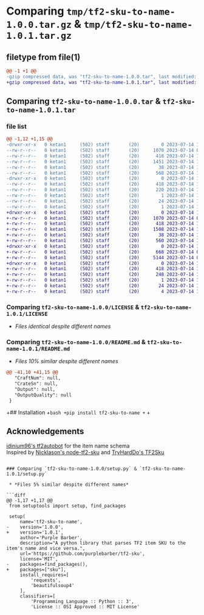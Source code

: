 # Comparing `tmp/tf2-sku-to-name-1.0.0.tar.gz` & `tmp/tf2-sku-to-name-1.0.1.tar.gz`

## filetype from file(1)

```diff
@@ -1 +1 @@
-gzip compressed data, was "tf2-sku-to-name-1.0.0.tar", last modified: Fri Jul 14 14:51:08 2023, max compression
+gzip compressed data, was "tf2-sku-to-name-1.0.1.tar", last modified: Fri Jul 14 15:08:01 2023, max compression
```

## Comparing `tf2-sku-to-name-1.0.0.tar` & `tf2-sku-to-name-1.0.1.tar`

### file list

```diff
@@ -1,12 +1,15 @@
-drwxr-xr-x   0 ketan1     (502) staff       (20)        0 2023-07-14 14:51:08.590152 tf2-sku-to-name-1.0.0/
--rw-r--r--   0 ketan1     (502) staff       (20)     1070 2023-07-14 08:20:26.000000 tf2-sku-to-name-1.0.0/LICENSE
--rw-r--r--   0 ketan1     (502) staff       (20)      418 2023-07-14 14:51:08.590025 tf2-sku-to-name-1.0.0/PKG-INFO
--rw-r--r--   0 ketan1     (502) staff       (20)     1451 2023-07-14 14:46:41.000000 tf2-sku-to-name-1.0.0/README.md
--rw-r--r--   0 ketan1     (502) staff       (20)       38 2023-07-14 14:51:08.590197 tf2-sku-to-name-1.0.0/setup.cfg
--rw-r--r--   0 ketan1     (502) staff       (20)      568 2023-07-14 14:51:06.000000 tf2-sku-to-name-1.0.0/setup.py
-drwxr-xr-x   0 ketan1     (502) staff       (20)        0 2023-07-14 14:51:08.589837 tf2-sku-to-name-1.0.0/tf2_sku_to_name.egg-info/
--rw-r--r--   0 ketan1     (502) staff       (20)      418 2023-07-14 14:51:08.000000 tf2-sku-to-name-1.0.0/tf2_sku_to_name.egg-info/PKG-INFO
--rw-r--r--   0 ketan1     (502) staff       (20)      220 2023-07-14 14:51:08.000000 tf2-sku-to-name-1.0.0/tf2_sku_to_name.egg-info/SOURCES.txt
--rw-r--r--   0 ketan1     (502) staff       (20)        1 2023-07-14 14:51:08.000000 tf2-sku-to-name-1.0.0/tf2_sku_to_name.egg-info/dependency_links.txt
--rw-r--r--   0 ketan1     (502) staff       (20)       24 2023-07-14 14:51:08.000000 tf2-sku-to-name-1.0.0/tf2_sku_to_name.egg-info/requires.txt
--rw-r--r--   0 ketan1     (502) staff       (20)        1 2023-07-14 14:51:08.000000 tf2-sku-to-name-1.0.0/tf2_sku_to_name.egg-info/top_level.txt
+drwxr-xr-x   0 ketan1     (502) staff       (20)        0 2023-07-14 15:08:01.075055 tf2-sku-to-name-1.0.1/
+-rw-r--r--   0 ketan1     (502) staff       (20)     1070 2023-07-14 08:20:26.000000 tf2-sku-to-name-1.0.1/LICENSE
+-rw-r--r--   0 ketan1     (502) staff       (20)      418 2023-07-14 15:08:01.074942 tf2-sku-to-name-1.0.1/PKG-INFO
+-rw-r--r--   0 ketan1     (502) staff       (20)     1508 2023-07-14 14:53:36.000000 tf2-sku-to-name-1.0.1/README.md
+-rw-r--r--   0 ketan1     (502) staff       (20)       38 2023-07-14 15:08:01.075094 tf2-sku-to-name-1.0.1/setup.cfg
+-rw-r--r--   0 ketan1     (502) staff       (20)      560 2023-07-14 15:04:25.000000 tf2-sku-to-name-1.0.1/setup.py
+drwxr-xr-x   0 ketan1     (502) staff       (20)        0 2023-07-14 15:08:01.074129 tf2-sku-to-name-1.0.1/sku/
+-rw-r--r--   0 ketan1     (502) staff       (20)      668 2023-07-14 07:35:40.000000 tf2-sku-to-name-1.0.1/sku/models.py
+-rw-r--r--   0 ketan1     (502) staff       (20)     5144 2023-07-14 08:36:38.000000 tf2-sku-to-name-1.0.1/sku/parser.py
+drwxr-xr-x   0 ketan1     (502) staff       (20)        0 2023-07-14 15:08:01.074783 tf2-sku-to-name-1.0.1/tf2_sku_to_name.egg-info/
+-rw-r--r--   0 ketan1     (502) staff       (20)      418 2023-07-14 15:08:01.000000 tf2-sku-to-name-1.0.1/tf2_sku_to_name.egg-info/PKG-INFO
+-rw-r--r--   0 ketan1     (502) staff       (20)      248 2023-07-14 15:08:01.000000 tf2-sku-to-name-1.0.1/tf2_sku_to_name.egg-info/SOURCES.txt
+-rw-r--r--   0 ketan1     (502) staff       (20)        1 2023-07-14 15:08:01.000000 tf2-sku-to-name-1.0.1/tf2_sku_to_name.egg-info/dependency_links.txt
+-rw-r--r--   0 ketan1     (502) staff       (20)       24 2023-07-14 15:08:01.000000 tf2-sku-to-name-1.0.1/tf2_sku_to_name.egg-info/requires.txt
+-rw-r--r--   0 ketan1     (502) staff       (20)        4 2023-07-14 15:08:01.000000 tf2-sku-to-name-1.0.1/tf2_sku_to_name.egg-info/top_level.txt
```

### Comparing `tf2-sku-to-name-1.0.0/LICENSE` & `tf2-sku-to-name-1.0.1/LICENSE`

 * *Files identical despite different names*

### Comparing `tf2-sku-to-name-1.0.0/README.md` & `tf2-sku-to-name-1.0.1/README.md`

 * *Files 10% similar despite different names*

```diff
@@ -41,10 +41,15 @@
   "CraftNum": null,
   "CrateSn": null,
   "Output": null,
   "OutputQuality": null
 }
 ```
 
+## Installation
+```bash
+pip install tf2-sku-to-name
+```
+
 ## Acknowledgements
 [idinium96's tf2autobot](https://github.com/TF2Autobot/tf2autobot) for the item name schema\
 Inspired by [Nicklason's node-tf2-sku](https://github.com/Nicklason/node-tf2-sku) and [TryHardDo's TF2Sku](https://github.com/TryHardDo/TF2Sku/tree/master)
```

### Comparing `tf2-sku-to-name-1.0.0/setup.py` & `tf2-sku-to-name-1.0.1/setup.py`

 * *Files 5% similar despite different names*

```diff
@@ -1,17 +1,17 @@
 from setuptools import setup, find_packages
 
 setup(
     name='tf2-sku-to-name',
-    version='1.0.0',
+    version='1.0.1',
     author='Purple Barber',
     description="A python library that parses TF2 item SKU to the item's name and vice versa.",
     url='https://github.com/purplebarber/tf2-sku',
     license='MIT',
-    packages=find_packages(),
+    packages=["sku"],
     install_requires=[
         'requests',
         'beautifulsoup4'
     ],
     classifiers=[
         'Programming Language :: Python :: 3',
         'License :: OSI Approved :: MIT License'
```


